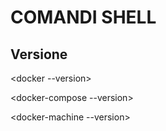 
# COMANDI SHELL


## Versione

<docker --version>

<docker-compose --version>
	
<docker-machine --version>

	
